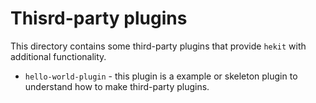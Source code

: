 # Thisrd-party plugins

This directory contains some third-party plugins that provide `hekit` with
additional functionality.

* `hello-world-plugin` - this plugin is a example or skeleton plugin to
  understand how to make third-party plugins.
